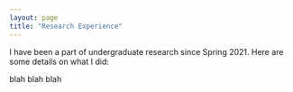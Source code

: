 ```yaml
---
layout: page
title: "Research Experience"
---
```


I have been a part of undergraduate research since Spring 2021. Here are some details on what I did:

blah blah blah
